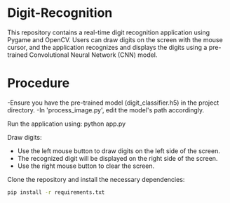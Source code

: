 # Digit-Recognition
This repository contains a real-time digit recognition application using Pygame and OpenCV. Users can draw digits on the screen with the mouse cursor, and the application recognizes and displays the digits using a pre-trained Convolutional Neural Network (CNN) model.


# Procedure
-Ensure you have the pre-trained model (digit_classifier.h5) in the project directory.
-In 'process_image.py', edit the model's path accordingly.

Run the application using:
python app.py

Draw digits:
- Use the left mouse button to draw digits on the left side of the screen.
- The recognized digit will be displayed on the right side of the screen.
- Use the right mouse button to clear the screen.


Clone the repository and install the necessary dependencies:
```bash
pip install -r requirements.txt
